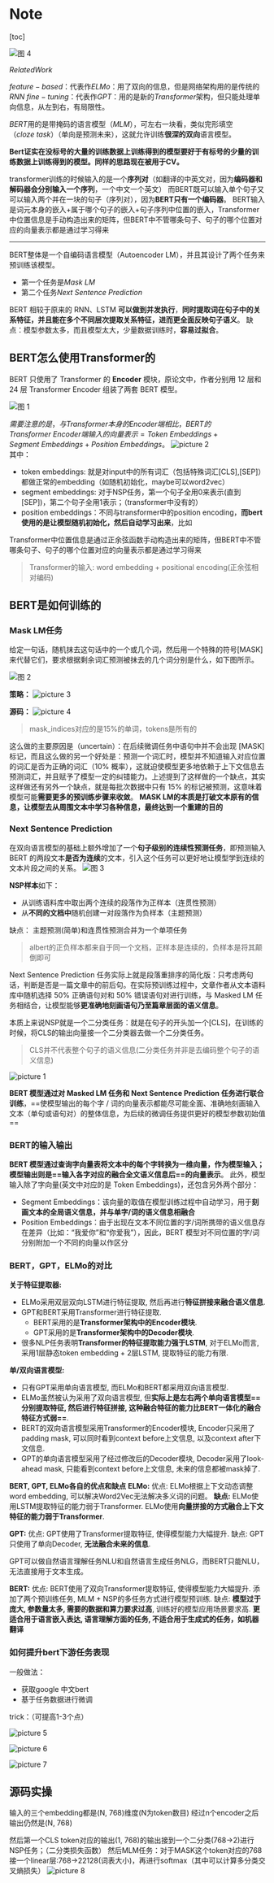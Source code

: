 # Note

[toc]

![图 4](../images/61ffeec1aa76afe985d329dbfb5753882b7791742f16bfa1448dd4f51739493d.png)  

$Related Work$

$feature-based$：代表作$ELMo$：用了双向的信息，但是网络架构用的是传统的$RNN$
$fine-tuning$：代表作$GPT$：用的是新的$Transformer$架构，但只能处理单向信息，从左到右，有局限性。

$BERT$用的是带掩码的语言模型（$MLM$），可左右一块看，类似完形填空（$cloze\ task$）（单向是预测未来），这就允许训练**很深的双向**语言模型。

**Bert证实在没标号的大量的训练数据上训练得到的模型要好于有标号的少量的训练数据上训练得到的模型。同样的思路现在被用于CV。**

transformer训练的时候输入的是一个**序列对**（如翻译的中英文对，因为**编码器和解码器会分别输入一个序列**，一个中文一个英文）
而BERT既可以输入单个句子又可以输入两个并在一块的句子（序列对），因为**BERT只有一个编码器**。
BERT输入是词元本身的嵌入+属于哪个句子的嵌入+句子序列中位置的嵌入，Transformer中位置信息是手动构造出来的矩阵，但BERT中不管哪条句子、句子的哪个位置对应的向量表示都是通过学习得来

---

BERT整体是一个自编码语言模型（Autoencoder LM），并且其设计了两个任务来预训练该模型。

- 第一个任务是$Mask\ LM$
- 第二个任务$Next\ Sentence\ Prediction$

BERT 相较于原来的 RNN、LSTM **可以做到并发执行**，**同时提取词在句子中的关系特征，并且能在多个不同层次提取关系特征，进而更全面反映句子语义**。
缺点：模型参数太多，而且模型太大，少量数据训练时，**容易过拟合**。

## BERT怎么使用Transformer的

BERT 只使用了 Transformer 的 **Encoder** 模块，原论文中，作者分别用 12 层和 24 层 Transformer Encoder 组装了两套 BERT 模型。

![图 1](../images/60265655690390d32a880fe7cff8cd896cd61a3ae073bbc436968daea386473c.png)  

$需要注意的是，与 Transformer 本身的 Encoder 端相比，BERT 的 Transformer\ Encoder 端输入的向量表示 = Token\ Embeddings + Segment\ Embeddings + Position\ Embeddings$。
![picture 2](../images/b9e27647d4fe0392b1c8e8bbefba5f23bdfe8c6c85ffcd3dd79b12569dbb4f9d.png)  
其中：

- token embeddings: 就是对input中的所有词汇（包括特殊词汇[CLS],[SEP]）都做正常的embedding（如随机初始化，maybe可以word2vec）
- segment embeddings: 对于NSP任务，第一个句子全用0来表示(直到[SEP])，第二个句子全用1表示；（transformer中没有的）
- position embeddings：不同与transformer中的position encoding，**而bert使用的是让模型随机初始化，然后自动学习出来**，比如

Transformer中位置信息是通过正余弦函数手动构造出来的矩阵，但BERT中不管哪条句子、句子的哪个位置对应的向量表示都是通过学习得来
> Transformer的输入: word embedding + positional encoding(正余弦相对编码)

## BERT是如何训练的

### Mask LM任务

给定一句话，随机抹去这句话中的一个或几个词，然后用一个特殊的符号[MASK]来代替它们，要求根据剩余词汇预测被抹去的几个词分别是什么，如下图所示。

![图 2](../images/6d8bd8b6f930dcabb6e849956a14e83a4a4ca0c311cec46934825c6386583786.png)  

**策略：**
![picture 3](../images/adde6ba843d3340cee4a0cd6209ba9e27c2877484a3d60cdf8a2977c26eb4284.png)  

**源码：**
![picture 4](../images/2708f2994a407279195f8ba3589b1c99a5b319a7706868603414c56e9c52988e.png)  
> mask_indices对应的是15%的单词，tokens是所有的

这么做的主要原因是（uncertain）：在后续微调任务中语句中并不会出现 [MASK] 标记，而且这么做的另一个好处是：预测一个词汇时，模型并不知道输入对应位置的词汇是否为正确的词汇（10% 概率），这就迫使模型更多地依赖于上下文信息去预测词汇，并且赋予了模型一定的纠错能力。上述提到了这样做的一个缺点，其实这样做还有另外一个缺点，就是每批次数据中只有 15% 的标记被预测，这意味着模型可能**需要更多的预训练步骤来收敛**。
**MASK LM的本质是打破文本原有的信息，让模型去从周围文本中学习各种信息，最终达到一个重建的目的**

### Next Sentence Prediction

在双向语言模型的基础上额外增加了一个**句子级别的连续性预测任务**，即预测输入 BERT 的两段文本**是否为连续**的文本，引入这个任务可以更好地让模型学到连续的文本片段之间的关系。
![图 3](../images/8825806fc00c88814b8983b71f495d2b9b29a9968a50c1ee389dc8d6df1c37ef.png)  

**NSP样本**如下：

- 从训练语料库中取出两个连续的段落作为正样本（连贯性预测）
- 从**不同的文档中**随机创建一对段落作为负样本（主题预测）

缺点：
主题预测(简单)和连贯性预测合并为一个单项任务
> albert的正负样本都来自于同一个文档，正样本是连续的，负样本是将其颠倒即可

Next Sentence Prediction 任务实际上就是段落重排序的简化版：只考虑两句话，判断是否是一篇文章中的前后句。在实际预训练过程中，文章作者从文本语料库中随机选择 50% 正确语句对和 50% 错误语句对进行训练，与 Masked LM 任务相结合，让模型能够**更准确地刻画语句乃至篇章层面的语义信息**。

本质上来说NSP就是一个二分类任务：就是在句子的开头加一个[CLS]，在训练的时候，将CLS的输出向量接一个二分类器去做一个二分类任务。
> CLS并不代表整个句子的语义信息(二分类任务并非是去编码整个句子的语义信息)

![picture 1](../images/50485dfb0467a31523bf060d03ca76ca2d35a74acccb493bdeda6120480d950b.png)  

**BERT 模型通过对 Masked LM 任务和 Next Sentence Prediction 任务进行联合训练**，==使模型输出的每个字 / 词的向量表示都能尽可能全面、准确地刻画输入文本（单句或语句对）的整体信息，为后续的微调任务提供更好的模型参数初始值==

### BERT的输入输出

**BERT 模型通过查询字向量表将文本中的每个字转换为一维向量，作为模型输入；模型输出则是==输入各字对应的融合全文语义信息后==的向量表示**。
此外，模型输入除了字向量(英文中对应的是 Token Embeddings)，还包含另外两个部分：

- Segment Embeddings：该向量的取值在模型训练过程中自动学习，用于**刻画文本的全局语义信息，并与单字/词的语义信息相融合**
- Position Embeddings：由于出现在文本不同位置的字/词所携带的语义信息存在差异（比如：“我爱你”和“你爱我”），因此，BERT 模型对不同位置的字/词分别附加一个不同的向量以作区分

### BERT，GPT，ELMo的对比

**关于特征提取器:**

- ELMo采用双层双向LSTM进行特征提取, 然后再进行**特征拼接来融合语义信息**.
- GPT和BERT采用Transformer进行特征提取.
  - BERT采用的是**Transformer架构中的Encoder模块**.
  - GPT采用的是**Transformer架构中的Decoder模块**.
- 很多NLP任务表明**Transformer的特征提取能力强于LSTM**, 对于ELMo而言, 采用1层静态token embedding + 2层LSTM, 提取特征的能力有限.

**单/双向语言模型:**

- 只有GPT采用单向语言模型, 而ELMo和BERT都采用双向语言模型.
- ELMo虽然被认为采用了双向语言模型, 但**实际上是左右两个单向语言模型==分别提取特征, 然后进行特征拼接, 这种融合特征的能力比BERT一体化的融合特征方式弱==**.
- BERT的双向语言模型采用Transformer的Encoder模块, Encoder只采用了padding mask, 可以同时看到context before上文信息, 以及context after下文信息.
- GPT的单向语言模型采用了经过修改后的Decoder模块, Decoder采用了look-ahead mask, 只能看到context before上文信息, 未来的信息都被mask掉了.

**BERT, GPT, ELMo各自的优点和缺点**
**ELMo:**
优点:
ELMo根据上下文动态调整word embedding, 可以解决Word2Vec无法解决多义词的问题。
**缺点:**
ELMo使用LSTM提取特征的能力弱于Transformer.
ELMo使用**向量拼接的方式融合上下文特征的能力弱于Transformer**.

**GPT:**
优点:
GPT使用了Transformer提取特征, 使得模型能力大幅提升.
缺点:
GPT只使用了单向Decoder, **无法融合未来的信息**.

GPT可以做自然语言理解任务NLU和自然语言生成任务NLG，而BERT只能NLU，无法直接用于文本生成。

**BERT:**
优点:
BERT使用了双向Transformer提取特征, 使得模型能力大幅提升.
添加了两个预训练任务, MLM + NSP的多任务方式进行模型预训练.
缺点:
**模型过于庞大, 参数量太多, 需要的数据和算力要求过高**, 训练好的模型应用场景要求高.
**更适合用于语言嵌入表达, 语言理解方面的任务, 不适合用于生成式的任务，如机器翻译**

### 如何提升bert下游任务表现

一般做法：

- 获取google 中文bert
- 基于任务数据进行微调

trick：（可提高1-3个点）

![picture 5](../images/1a30e50b1954e6e5cfc7bcd668693d5d69fbb2c6cd991cabe28cc4c8930f97b2.png)  

![picture 6](../images/e68fc1001bb0dc792260ccd26281b01cedba801ceaeaa7051b90b35a6baebe37.png)  

![picture 7](../images/8127f0dcbcbd910482f074002e8ac9c05aed467ebe51a74d1793042b2c0b9313.png)  

## 源码实操

输入的三个embedding都是(N, 768)维度(N为token数目)
经过n个encoder之后输出仍然是(N, 768)

然后第一个CLS token对应的输出(1, 768)的输出接到一个二分类(768->2)进行NSP任务；（二分类损失函数）
然后MLM任务：对于MASK这个token对应的768接一个linear层:768->22128(词表大小)，再进行softmax（其中可以计算多分类交叉熵损失）
![picture 8](../images/5d5c5afdac2bfb220596185f6662ea24259084046a2da7ed450456bdec238fe5.png)  

<!-- 
参考：
[CSDN](https://blog.csdn.net/weixin_44799217/article/details/115374101?ops_request_misc=%257B%2522request%255Fid%2522%253A%2522166614671616800184159320%2522%252C%2522scm%2522%253A%252220140713.130102334..%2522%257D&request_id=166614671616800184159320&biz_id=0&utm_medium=distribute.pc_search_result.none-task-blog-2~all~top_positive~default-2-115374101-null-null.142^v59^js_top,201^v3^control&utm_term=BERT&spm=1018.2226.3001.4187)
[CSDN](https://blog.csdn.net/Decennie/article/details/119793548?ops_request_misc=&request_id=&biz_id=102&utm_term=bert%E5%92%8Celmo%E5%8C%BA%E5%88%AB&utm_medium=distribute.pc_search_result.none-task-blog-2~all~sobaiduweb~default-0-119793548.142^v59^js_top,201^v3^control&spm=1018.2226.3001.4187)
[bilibili](https://www.bilibili.com/video/BV1Ey4y1874y/?p=2&spm_id_from=pageDriver&vd_source=31f382886b368673a25ce3ff23e82bfc) -->
